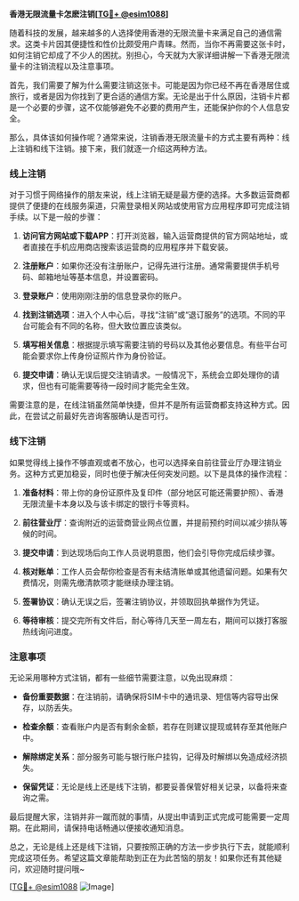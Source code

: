 **香港无限流量卡怎麽注销[[TG💪+ @esim1088](https://t.me/s/esim1088)]**

随着科技的发展，越来越多的人选择使用香港的无限流量卡来满足自己的通信需求。这类卡片因其便捷性和性价比颇受用户青睐。然而，当你不再需要这张卡时，如何注销它却成了不少人的困扰。别担心，今天就为大家详细讲解一下香港无限流量卡的注销流程以及注意事项。

首先，我们需要了解为什么需要注销这张卡。可能是因为你已经不再在香港居住或旅行，或者是因为你找到了更合适的通信方案。无论是出于什么原因，注销卡片都是一个必要的步骤，这不仅能够避免不必要的费用产生，还能保护你的个人信息安全。

那么，具体该如何操作呢？通常来说，注销香港无限流量卡的方式主要有两种：线上注销和线下注销。接下来，我们就逐一介绍这两种方法。

### 线上注销

对于习惯于网络操作的朋友来说，线上注销无疑是最方便的选择。大多数运营商都提供了便捷的在线服务渠道，只需登录相关网站或使用官方应用程序即可完成注销手续。以下是一般的步骤：

1. **访问官方网站或下载APP**：打开浏览器，输入运营商提供的官方网站地址，或者直接在手机应用商店搜索该运营商的应用程序并下载安装。
   
2. **注册账户**：如果你还没有注册账户，记得先进行注册。通常需要提供手机号码、邮箱地址等基本信息，并设置密码。

3. **登录账户**：使用刚刚注册的信息登录你的账户。

4. **找到注销选项**：进入个人中心后，寻找“注销”或“退订服务”的选项。不同的平台可能会有不同的名称，但大致位置应该类似。

5. **填写相关信息**：根据提示填写需要注销的号码以及其他必要信息。有些平台可能会要求你上传身份证照片作为身份验证。

6. **提交申请**：确认无误后提交注销请求。一般情况下，系统会立即处理你的请求，但也有可能需要等待一段时间才能完全生效。

需要注意的是，在线注销虽然简单快捷，但并不是所有运营商都支持这种方式。因此，在尝试之前最好先咨询客服确认是否可行。

### 线下注销

如果觉得线上操作不够直观或者不放心，也可以选择亲自前往营业厅办理注销业务。这种方式更加稳妥，同时也便于解决任何突发问题。以下是具体的操作流程：

1. **准备材料**：带上你的身份证原件及复印件（部分地区可能还需要护照）、香港无限流量卡本身以及与该卡绑定的银行卡等资料。

2. **前往营业厅**：查询附近的运营商营业网点位置，并提前预约时间以减少排队等候的时间。

3. **提交申请**：到达现场后向工作人员说明意图，他们会引导你完成后续步骤。

4. **核对账单**：工作人员会帮你检查是否有未结清账单或其他遗留问题。如果有欠费情况，则需先缴清款项才能继续办理注销。

5. **签署协议**：确认无误之后，签署注销协议，并领取回执单据作为凭证。

6. **等待审核**：提交完所有文件后，耐心等待几天至一周左右，期间可以拨打客服热线询问进度。

### 注意事项

无论采用哪种方式注销，都有一些细节需要注意，以免出现麻烦：

- **备份重要数据**：在注销前，请确保将SIM卡中的通讯录、短信等内容导出保存，以防丢失。
  
- **检查余额**：查看账户内是否有剩余金额，若存在则建议提现或转存至其他账户中。

- **解除绑定关系**：部分服务可能与银行账户挂钩，记得及时解绑以免造成经济损失。

- **保留凭证**：无论是线上还是线下注销，都要妥善保管好相关记录，以备将来查询之需。

最后提醒大家，注销并非一蹴而就的事情，从提出申请到正式完成可能需要一定周期。在此期间，请保持电话畅通以便接收通知消息。

总之，无论是线上还是线下注销，只要按照正确的方法一步步执行下去，就能顺利完成这项任务。希望这篇文章能帮助到正在为此苦恼的朋友！如果你还有其他疑问，欢迎随时提问哦~

[[TG💪+ @esim1088](https://t.me/s/esim1088) ![Image](https://i.postimg.cc/4NQfJmqS/Snipaste-2025-05-13-00-14-12.png)]